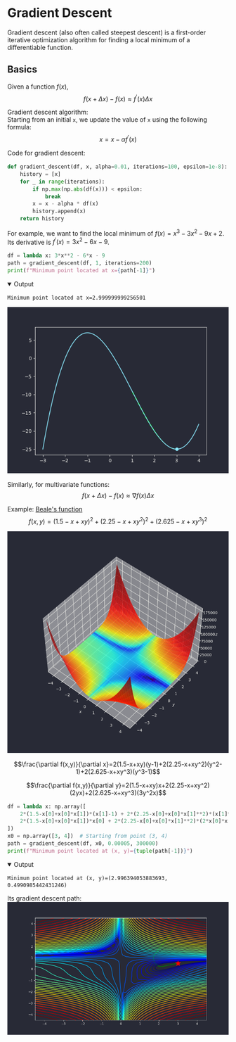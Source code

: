 # Gradient Descent
Gradient descent (also often called steepest descent) is a first-order iterative optimization algorithm for finding a local minimum of a differentiable function.

## Basics
Given a function $f(x)$,
$$f(x+\Delta x)-f(x)\approx f^\prime(x)\Delta x$$

Gradient descent algorithm:<br>
Starting from an initial `x`, we update the value of `x` using the following formula:
$$x=x-\alpha f^\prime(x)$$

Code for gradient descent:
```python
def gradient_descent(df, x, alpha=0.01, iterations=100, epsilon=1e-8):
    history = [x]
    for _ in range(iterations):
        if np.max(np.abs(df(x))) < epsilon:
            break
        x = x - alpha * df(x)
        history.append(x)
    return history
```

For example, we want to find the local minimum of $f(x)=x^3-3x^2-9x+2$. Its derivative is $f^\prime(x)=3x^2-6x-9$.
```python
df = lambda x: 3*x**2 - 6*x - 9
path = gradient_descent(df, 1, iterations=200)
print(f"Minimum point located at x={path[-1]}")
```
<details open>
<summary>Output</summary>

```
Minimum point located at x=2.999999999256501
```

</details>


![](../assets/gradient_descent_plot_1.png)

Similarly, for multivariate functions:
$$f(x+\Delta x)-f(x)\approx\nabla f(x)\Delta x$$

Example: [Beale's function](https://www.sfu.ca/~ssurjano/beale.html)
$$f(x,y)=(1.5-x+xy)^2+(2.25-x+xy^2)^2+(2.625-x+xy^3)^2$$

![](../assets/beale_function.png)

$$\frac{\partial f(x,y)}{\partial x}=2(1.5-x+xy)(y-1)+2(2.25-x+xy^2)(y^2-1)+2(2.625-x+xy^3)(y^3-1)$$

$$\frac{\partial f(x,y)}{\partial y}=2(1.5-x+xy)x+2(2.25-x+xy^2)(2yx)+2(2.625-x+xy^3)(3y^2x)$$

```python
df = lambda x: np.array([
    2*(1.5-x[0]+x[0]*x[1])*(x[1]-1) + 2*(2.25-x[0]+x[0]*x[1]**2)*(x[1]**2-1) + 2*(2.625-x[0]+x[0]*x[1]**3)*(x[1]**3-1),
    2*(1.5-x[0]+x[0]*x[1])*x[0] + 2*(2.25-x[0]+x[0]*x[1]**2)*(2*x[0]*x[1]) + 2*(2.625-x[0]+x[0]*x[1]**3)*(3*x[0]*x[1]**2)
])
x0 = np.array([3, 4])  # Starting from point (3, 4)
path = gradient_descent(df, x0, 0.00005, 300000)
print(f"Minimum point located at (x, y)={tuple(path[-1])}")
```
<details open>
<summary>Output</summary>

```
Minimum point located at (x, y)=(2.996394053883693, 0.4990985442431246)
```

</details>


Its gradient descent path:
![](../assets/beale_function_gradient_descent_path.png)
